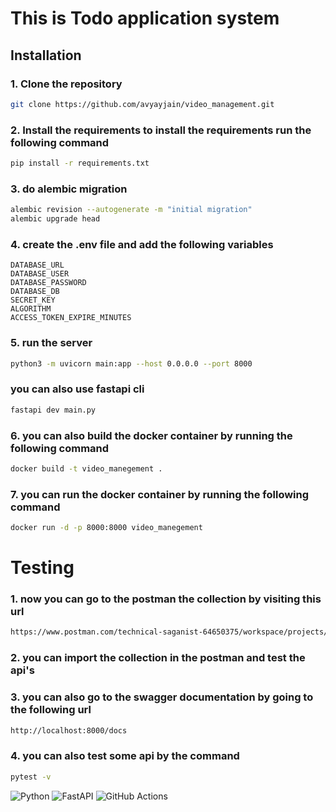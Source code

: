 # This is Todo application system 

## Installation
### 1. Clone the repository
```bash
git clone https://github.com/avyayjain/video_management.git
```

### 2. Install the requirements to install the requirements run the following command
```bash
pip install -r requirements.txt
```
### 3. do alembic migration
```bash
alembic revision --autogenerate -m "initial migration"
alembic upgrade head
```
### 4. create the .env file and add the following variables
```
DATABASE_URL
DATABASE_USER
DATABASE_PASSWORD
DATABASE_DB
SECRET_KEY
ALGORITHM
ACCESS_TOKEN_EXPIRE_MINUTES
```
### 5. run the server
```bash
python3 -m uvicorn main:app --host 0.0.0.0 --port 8000
```
### you can also use fastapi cli
```bash
fastapi dev main.py
````
### 6. you can also build the docker container by running the following command
```bash
docker build -t video_manegement .
```
### 7. you can run the docker container by running the following command
```bash
docker run -d -p 8000:8000 video_manegement
```
# Testing
### 1. now you can go to the postman the collection by visiting this url 
```bash
https://www.postman.com/technical-saganist-64650375/workspace/projects/collection/23939640-60350063-a735-4dd8-b45c-aa41ff4d3762?action=share&creator=23939640
```
### 2. you can import the collection in the postman and test the api's
### 3. you can also go to the swagger documentation by going to the following url
```bash
http://localhost:8000/docs
```
### 4. you can also test some api by the command
```bash
pytest -v
```

![Python](https://img.shields.io/badge/python-3670A0?style=for-the-badge&logo=python&logoColor=ffdd54)
![FastAPI](https://img.shields.io/badge/FastAPI-005571?style=for-the-badge&logo=fastapi)
![GitHub Actions](https://img.shields.io/badge/github%20actions-%232671E5.svg?style=for-the-badge&logo=githubactions&logoColor=white)